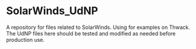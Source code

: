# SolarWinds_UdNP
A repository for files related to SolarWinds. Using for examples on Thwack. 
The UdNP files here should be tested and modified as needed before production use.
